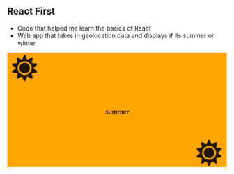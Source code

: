 ## React First
- Code that helped me learn the basics of React
- Web app that takes in geolocation data and displays if its summer or winter

![Screenshot](https://github.com/Isaac-Tong/react-first/blob/master/readme/screenshot.png)